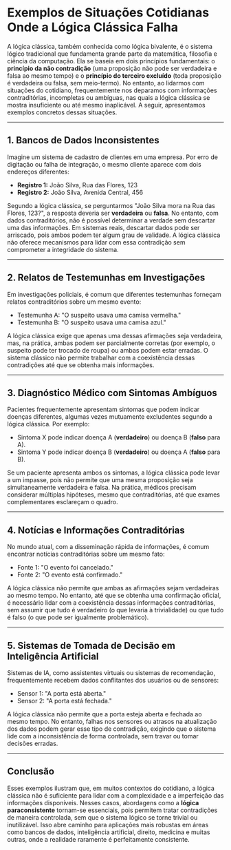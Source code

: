 
# Exemplos de Situações Cotidianas Onde a Lógica Clássica Falha

A lógica clássica, também conhecida como lógica bivalente, é o sistema lógico tradicional que fundamenta grande parte da matemática, filosofia e ciência da computação. Ela se baseia em dois princípios fundamentais: o **princípio da não contradição** (uma proposição não pode ser verdadeira e falsa ao mesmo tempo) e o **princípio do terceiro excluído** (toda proposição é verdadeira ou falsa, sem meio-termo). No entanto, ao lidarmos com situações do cotidiano, frequentemente nos deparamos com informações contraditórias, incompletas ou ambíguas, nas quais a lógica clássica se mostra insuficiente ou até mesmo inaplicável. A seguir, apresentamos exemplos concretos dessas situações.

___

## 1. Bancos de Dados Inconsistentes

Imagine um sistema de cadastro de clientes em uma empresa. Por erro de digitação ou falha de integração, o mesmo cliente aparece com dois endereços diferentes:

- **Registro 1:** João Silva, Rua das Flores, 123
- **Registro 2:** João Silva, Avenida Central, 456

Segundo a lógica clássica, se perguntarmos "João Silva mora na Rua das Flores, 123?", a resposta deveria ser **verdadeira** ou **falsa**. No entanto, com dados contraditórios, não é possível determinar a verdade sem descartar uma das informações. Em sistemas reais, descartar dados pode ser arriscado, pois ambos podem ter algum grau de validade. A lógica clássica não oferece mecanismos para lidar com essa contradição sem comprometer a integridade do sistema.

___

## 2. Relatos de Testemunhas em Investigações

Em investigações policiais, é comum que diferentes testemunhas forneçam relatos contraditórios sobre um mesmo evento:

- Testemunha A: "O suspeito usava uma camisa vermelha."
- Testemunha B: "O suspeito usava uma camisa azul."

A lógica clássica exige que apenas uma dessas afirmações seja verdadeira, mas, na prática, ambas podem ser parcialmente corretas (por exemplo, o suspeito pode ter trocado de roupa) ou ambas podem estar erradas. O sistema clássico não permite trabalhar com a coexistência dessas contradições até que se obtenha mais informações.

___

## 3. Diagnóstico Médico com Sintomas Ambíguos

Pacientes frequentemente apresentam sintomas que podem indicar doenças diferentes, algumas vezes mutuamente excludentes segundo a lógica clássica. Por exemplo:

- Sintoma X pode indicar doença A (**verdadeiro**) ou doença B (**falso** para A).
- Sintoma Y pode indicar doença B (**verdadeiro**) ou doença A (**falso** para B).

Se um paciente apresenta ambos os sintomas, a lógica clássica pode levar a um impasse, pois não permite que uma mesma proposição seja simultaneamente verdadeira e falsa. Na prática, médicos precisam considerar múltiplas hipóteses, mesmo que contraditórias, até que exames complementares esclareçam o quadro.

___

## 4. Notícias e Informações Contraditórias

No mundo atual, com a disseminação rápida de informações, é comum encontrar notícias contraditórias sobre um mesmo fato:

- Fonte 1: "O evento foi cancelado."
- Fonte 2: "O evento está confirmado."

A lógica clássica não permite que ambas as afirmações sejam verdadeiras ao mesmo tempo. No entanto, até que se obtenha uma confirmação oficial, é necessário lidar com a coexistência dessas informações contraditórias, sem assumir que tudo é verdadeiro (o que levaria à trivialidade) ou que tudo é falso (o que pode ser igualmente problemático).

___

## 5. Sistemas de Tomada de Decisão em Inteligência Artificial

Sistemas de IA, como assistentes virtuais ou sistemas de recomendação, frequentemente recebem dados conflitantes dos usuários ou de sensores:

- Sensor 1: "A porta está aberta."
- Sensor 2: "A porta está fechada."

A lógica clássica não permite que a porta esteja aberta e fechada ao mesmo tempo. No entanto, falhas nos sensores ou atrasos na atualização dos dados podem gerar esse tipo de contradição, exigindo que o sistema lide com a inconsistência de forma controlada, sem travar ou tomar decisões erradas.

___

## Conclusão

Esses exemplos ilustram que, em muitos contextos do cotidiano, a lógica clássica não é suficiente para lidar com a complexidade e a imperfeição das informações disponíveis. Nesses casos, abordagens como a **lógica paraconsistente** tornam-se essenciais, pois permitem tratar contradições de maneira controlada, sem que o sistema lógico se torne trivial ou inutilizável. Isso abre caminho para aplicações mais robustas em áreas como bancos de dados, inteligência artificial, direito, medicina e muitas outras, onde a realidade raramente é perfeitamente consistente.

